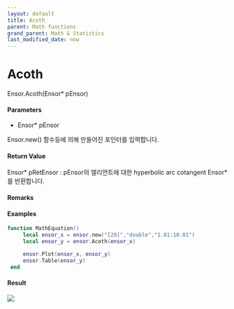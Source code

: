 ```yaml
---
layout: default
title: Acoth
parent: Math functions
grand_parent: Math & Statistics
last_modified_date: now
---
```


# Acoth

Ensor.Acoth\(Ensor\* pEnsor\)

#### Parameters

* Ensor\* pEnsor

Ensor.new\(\) 함수등에 의해 만들어진 포인터를 입력합니다.

#### Return Value

Ensor\* pRetEnsor : pEnsor의 엘리먼트에 대한 hyperbolic arc cotangent Ensor\*를 반환합니다.

#### Remarks

#### Examples

```lua
function MathEquation()
     local ensor_x = ensor.new("[20]","double","1.01:10.01")
     local ensor_y = ensor.Acoth(ensor_x)

     ensor.Plot(ensor_x, ensor_y)
     ensor.Table(ensor_y)
 end
```

#### Result

![](./MathAPI/AcothResult.png)

